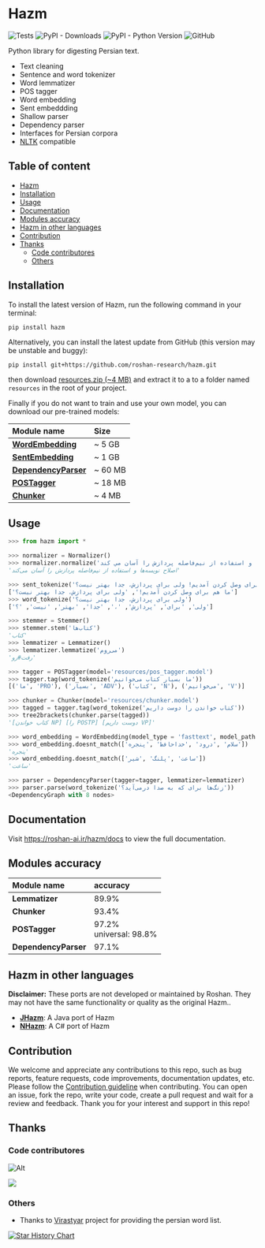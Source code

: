 # Hazm

![Tests](https://img.shields.io/github/actions/workflow/status/roshan-research/hazm/test.yml?branch=master)
![PyPI - Downloads](https://img.shields.io/github/downloads/roshan-research/hazm/total)
![PyPI - Python Version](https://img.shields.io/pypi/pyversions/hazm)
![GitHub](https://img.shields.io/github/license/roshan-research/hazm)

Python library for digesting Persian text.

- Text cleaning
- Sentence and word tokenizer
- Word lemmatizer
- POS tagger
- Word embedding
- Sent embeddding
- Shallow parser
- Dependency parser
- Interfaces for Persian corpora
- [NLTK](http://nltk.org/) compatible

## Table of content
- [Hazm](#hazm)
- [Installation](#installation)
- [Usage](#usage)
- [Documentation](#documentation)
- [Modules accuracy](#modules-accuracy)
- [Hazm in other languages](#hazm-in-other-languages)
- [Contribution](#contribution)
- [Thanks](#thanks)
  - [Code contributores](#code-contributores)
  - [Others](#others)

## Installation

To install the latest version of Hazm, run the following command in your terminal:

    pip install hazm

Alternatively, you can install the latest update from GitHub (this version may be unstable and buggy):

    pip install git+https://github.com/roshan-research/hazm.git
    
then download [resources.zip (~4 MB)](https://github.com/sir-kokabi/resources/releases/download/0.9.0/resources.zip) and extract it to a to a folder named `resources` in the root of your project.

Finally if you do not want to train and use your own model, you can download our pre-trained models: 

| **Module name**          | **Size** |
|:------------------------ |:-------- |
| [**WordEmbedding**](https://mega.nz/file/GqZUlbpS#XRYP5FHbPK2LnLZ8IExrhrw3ZQ-jclNSVCz59uEhrxY)        | ~ 5 GB |
| [**SentEmbedding**](https://mega.nz/file/WzR0QChY#J1nG-HGq0UJP69VMY8I1YGl_MfEAFCo5iizpjofA4OY)        | ~ 1 GB |
| [**DependencyParser**](https://drive.google.com/file/d/1tAy6bV57ZXGCRcxqzMBcsHejr78rRM98)     | ~ 60 MB |
| [**POSTagger**](https://drive.google.com/file/d/1Q3JK4NVUC2t5QT63aDiVrCRBV225E_B3)            | ~ 18 MB |
| [**Chunker**](https://drive.google.com/file/d/16hlAb_h7xdlxF4Ukhqk_fOV3g7rItVtk)              | ~ 4 MB |


## Usage

```python
>>> from hazm import *

>>> normalizer = Normalizer()
>>> normalizer.normalize('اصلاح نويسه ها و استفاده از نیم‌فاصله پردازش را آسان مي كند')
'اصلاح نویسه‌ها و استفاده از نیم‌فاصله پردازش را آسان می‌کند'

>>> sent_tokenize('ما هم برای وصل کردن آمدیم! ولی برای پردازش، جدا بهتر نیست؟')
['ما هم برای وصل کردن آمدیم!', 'ولی برای پردازش، جدا بهتر نیست؟']
>>> word_tokenize('ولی برای پردازش، جدا بهتر نیست؟')
['ولی', 'برای', 'پردازش', '،', 'جدا', 'بهتر', 'نیست', '؟']

>>> stemmer = Stemmer()
>>> stemmer.stem('کتاب‌ها')
'کتاب'
>>> lemmatizer = Lemmatizer()
>>> lemmatizer.lemmatize('می‌روم')
'رفت#رو'

>>> tagger = POSTagger(model='resources/pos_tagger.model')
>>> tagger.tag(word_tokenize('ما بسیار کتاب می‌خوانیم'))
[('ما', 'PRO'), ('بسیار', 'ADV'), ('کتاب', 'N'), ('می‌خوانیم', 'V')]

>>> chunker = Chunker(model='resources/chunker.model')
>>> tagged = tagger.tag(word_tokenize('کتاب خواندن را دوست داریم'))
>>> tree2brackets(chunker.parse(tagged))
'[کتاب خواندن NP] [را POSTP] [دوست داریم VP]'

>>> word_embedding = WordEmbedding(model_type = 'fasttext', model_path = 'resources/word2vec.bin')
>>> word_embedding.doesnt_match(['سلام' ,'درود' ,'خداحافظ' ,'پنجره'])
'پنجره'
>>> word_embedding.doesnt_match(['ساعت' ,'پلنگ' ,'شیر'])
'ساعت'

>>> parser = DependencyParser(tagger=tagger, lemmatizer=lemmatizer)
>>> parser.parse(word_tokenize('زنگ‌ها برای که به صدا درمی‌آید؟'))
<DependencyGraph with 8 nodes>

```

## Documentation

Visit https://roshan-ai.ir/hazm/docs to view the full documentation.

## Modules accuracy

| **Module name**          | **accuracy**  |
|:------------------------ |:--------------|
| **Lemmatizer**           | 89.9%         |
| **Chunker**              | 93.4%         | 
| **POSTagger** | 97.2% <br> universal: 98.8% |
| **DependencyParser**     | 97.1%         | 

## Hazm in other languages

**Disclaimer:** These ports are not developed or maintained by Roshan. They may not have the same functionality or quality as the original Hazm..

- [**JHazm**](https://github.com/mojtaba-khallash/JHazm): A Java port of Hazm
- [**NHazm**](https://github.com/mojtaba-khallash/NHazm): A C# port of Hazm

## Contribution

We welcome and appreciate any contributions to this repo, such as bug reports, feature requests, code improvements, documentation updates, etc. Please follow the [Contribution guideline](./CONTRIBUTION.md) when contributing. You can open an issue, fork the repo, write your code, create a pull request and wait for a review and feedback. Thank you for your interest and support in this repo!

## Thanks

### Code contributores

![Alt](https://repobeats.axiom.co/api/embed/ae42bda158791645d143c3e3c7f19d8a68d06d08.svg "Repobeats analytics image")

<a href="https://github.com/roshan-research/hazm/graphs/contributors">
  <img src="https://contrib.rocks/image?repo=roshan-research/hazm" />
</a>

### Others

- Thanks to [Virastyar](http://virastyar.ir/) project for providing the persian word list.

[![Star History Chart](https://api.star-history.com/svg?repos=roshan-research/hazm&type=Date)](https://star-history.com/#roshan-research/hazm&Date)
